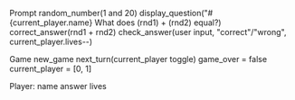 Prompt
random_number(1 and 20)
display_question("#{current_player.name} What does (rnd1) + (rnd2) equal?)
correct_answer(rnd1 + rnd2)
check_answer(user input, "correct"/"wrong", current_player.lives--)


Game
new_game
next_turn(current_player toggle)
game_over = false
current_player = [0, 1]


Player:
name
answer
lives


